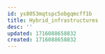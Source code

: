 ```yaml
---
id: ys8053mqtspc5obgqmcff1b
title: Hybrid_infrastructures
desc: ''
updated: 1716088658832
created: 1716088658832
---
```

